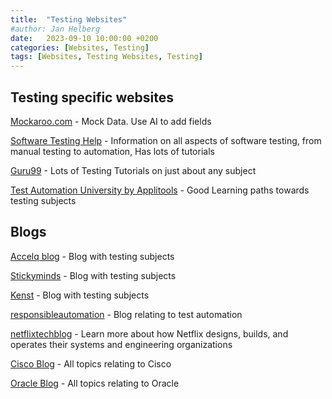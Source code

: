 ```yaml
---
title:  "Testing Websites"
#author: Jan Helberg
date:   2023-09-10 10:00:00 +0200
categories: [Websites, Testing]
tags: [Websites, Testing Websites, Testing]
---
```


## Testing specific websites
<a href="https://mockaroo.com/" target="_blank">Mockaroo.com</a> - Mock Data. Use AI to add fields

<a href="https://www.softwaretestinghelp.com/" target="_blank">Software Testing Help</a> - Information on all aspects of software testing, from manual testing to automation, Has lots of tutorials

<a href="https://www.guru99.com/" target="_blank">Guru99</a> - Lots of Testing Tutorials on just about any subject

<a href="https://testautomationu.applitools.com/" target="_blank">Test Automation University by Applitools</a> - Good Learning paths towards testing subjects

## Blogs
<a href="https://www.accelq.com/blog/" target="_blank">Accelq blog</a> - Blog with testing subjects

<a href="https://www.stickyminds.com/" target="_blank">Stickyminds</a> - Blog with testing subjects

<a href="https://www.kenst.com/" target="_blank">Kenst</a> - Blog with testing subjects

<a href="https://responsibleautomation.wordpress.com/" target="_blank">responsibleautomation</a> - Blog relating to test automation

<a href="https://netflixtechblog.medium.com/" target="_blank">netflixtechblog</a> - Learn more about how Netflix designs, builds, and operates their systems and engineering organizations

<a href="https://blogs.cisco.com/cloud" target="_blank">Cisco Blog</a> - All topics relating to Cisco

<a href="https://blogs.oracle.com/saas/" target="_blank">Oracle Blog</a> - All topics relating to Oracle



